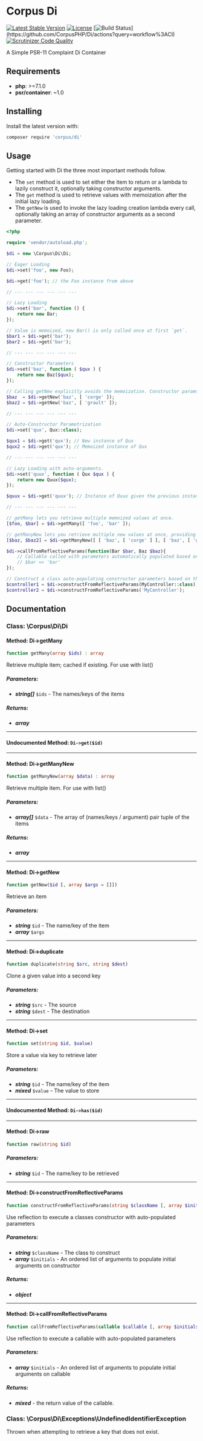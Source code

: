 # Corpus Di

[![Latest Stable Version](https://poser.pugx.org/corpus/di/version)](https://packagist.org/packages/corpus/di)
[![License](https://poser.pugx.org/corpus/di/license)](https://packagist.org/packages/corpus/di)
[![Build Status](https://github.com/CorpusPHP/Di/workflows/CI/badge.svg?)](https://github.com/CorpusPHP/Di/actions?query=workflow%3ACI)
[![Scrutinizer Code Quality](https://scrutinizer-ci.com/g/CorpusPHP/Di/badges/quality-score.png?b=master)](https://scrutinizer-ci.com/g/CorpusPHP/Di)


A Simple PSR-11 Complaint Di Container

## Requirements

- **php**: >=7.1.0
- **psr/container**: ~1.0

## Installing

Install the latest version with:

```bash
composer require 'corpus/di'
```

## Usage

Getting started with Di the three most important methods follow.
- The `set` method is used to set either the item to return or a lambda to lazily construct it, optionally taking constructor arguments.
- The `get` method is used to retrieve values with memoization after the initial lazy loading.
- The `getNew` is used to invoke the lazy loading creation lambda every call, optionally taking an array of constructor arguments as a second parameter.

```php
<?php

require 'vendor/autoload.php';

$di = new \Corpus\Di\Di;

// Eager Loading
$di->set('foo', new Foo);

$di->get('foo'); // the Foo instance from above

// --- --- --- --- --- ---

// Lazy Loading
$di->set('bar', function () {
	return new Bar;
});

// Value is memoized, new Bar() is only called once at first `get`.
$bar1 = $di->get('bar');
$bar2 = $di->get('bar');

// --- --- --- --- --- ---

// Constructor Parameters
$di->set('baz', function ( $qux ) {
	return new Baz($qux);
});

// Calling getNew explicitly avoids the memoization. Constructor params passed as array.
$baz  = $di->getNew('baz', [ 'corge' ]);
$baz2 = $di->getNew('baz', [ 'grault' ]);

// --- --- --- --- --- ---

// Auto-Constructor Parametrization
$di->set('qux', Qux::class);

$qux1 = $di->get('qux'); // New instance of Qux
$qux2 = $di->get('qux'); // Memoized instance of Qux

// --- --- --- --- --- ---

// Lazy Loading with auto-arguments.
$di->set('quux', function ( Qux $qux ) {
	return new Quux($qux);
});

$quux = $di->get('quux'); // Instance of Quux given the previous instance of Qux automatically

// --- --- --- --- --- ---

// getMany lets you retrieve multiple memoized values at once.
[$foo, $bar] = $di->getMany([ 'foo', 'bar' ]);

// getManyNew lets you retrieve multiple new values at once, providing for arguments.
[$baz, $baz2] = $di->getManyNew([ [ 'baz', [ 'corge' ] ], [ 'baz', [ 'grault' ] ] ]);

$di->callFromReflectiveParams(function(Bar $bar, Baz $baz){
	// Callable called with parameters automatically populated based on their name
	// $bar => 'bar'
});

// Construct a class auto-populating constructor parameters based on their name
$controller1 = $di->constructFromReflectiveParams(MyController::class);
$controller2 = $di->constructFromReflectiveParams('MyController');

```

## Documentation

### Class: \Corpus\Di\Di

#### Method: Di->getMany

```php
function getMany(array $ids) : array
```

Retrieve multiple item; cached if existing. For use with list()

##### Parameters:

- ***string[]*** `$ids` - The names/keys of the items

##### Returns:

- ***array***

---

#### Undocumented Method: `Di->get($id)`

---

#### Method: Di->getManyNew

```php
function getManyNew(array $data) : array
```

Retrieve multiple item. For use with list()

##### Parameters:

- ***array[]*** `$data` - The array of (names/keys / argument) pair tuple of the items

##### Returns:

- ***array***

---

#### Method: Di->getNew

```php
function getNew($id [, array $args = []])
```

Retrieve an item

##### Parameters:

- ***string*** `$id` - The name/key of the item
- ***array*** `$args`

---

#### Method: Di->duplicate

```php
function duplicate(string $src, string $dest)
```

Clone a given value into a second key

##### Parameters:

- ***string*** `$src` - The source
- ***string*** `$dest` - The destination

---

#### Method: Di->set

```php
function set(string $id, $value)
```

Store a value via key to retrieve later

##### Parameters:

- ***string*** `$id` - The name/key of the item
- ***mixed*** `$value` - The value to store

---

#### Undocumented Method: `Di->has($id)`

---

#### Method: Di->raw

```php
function raw(string $id)
```

##### Parameters:

- ***string*** `$id` - The name/key to be retrieved

---

#### Method: Di->constructFromReflectiveParams

```php
function constructFromReflectiveParams(string $className [, array $initials = []])
```

Use reflection to execute a classes constructor with auto-populated parameters

##### Parameters:

- ***string*** `$className` - The class to construct
- ***array*** `$initials` - An ordered list of arguments to populate initial arguments on constructor

##### Returns:

- ***object***

---

#### Method: Di->callFromReflectiveParams

```php
function callFromReflectiveParams(callable $callable [, array $initials = []])
```

Use reflection to execute a callable with auto-populated parameters

##### Parameters:

- ***array*** `$initials` - An ordered list of arguments to populate initial arguments on callable

##### Returns:

- ***mixed*** - the return value of the callable.

### Class: \Corpus\Di\Exceptions\UndefinedIdentifierException

Thrown when attempting to retrieve a key that does not exist.
